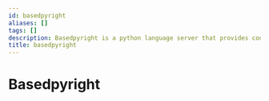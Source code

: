 ```yaml
---
id: basedpyright
aliases: []
tags: []
description: Basedpyright is a python language server that provides code completion, linting, and formatting for Python.
title: basedpyright
---
```


# Basedpyright

